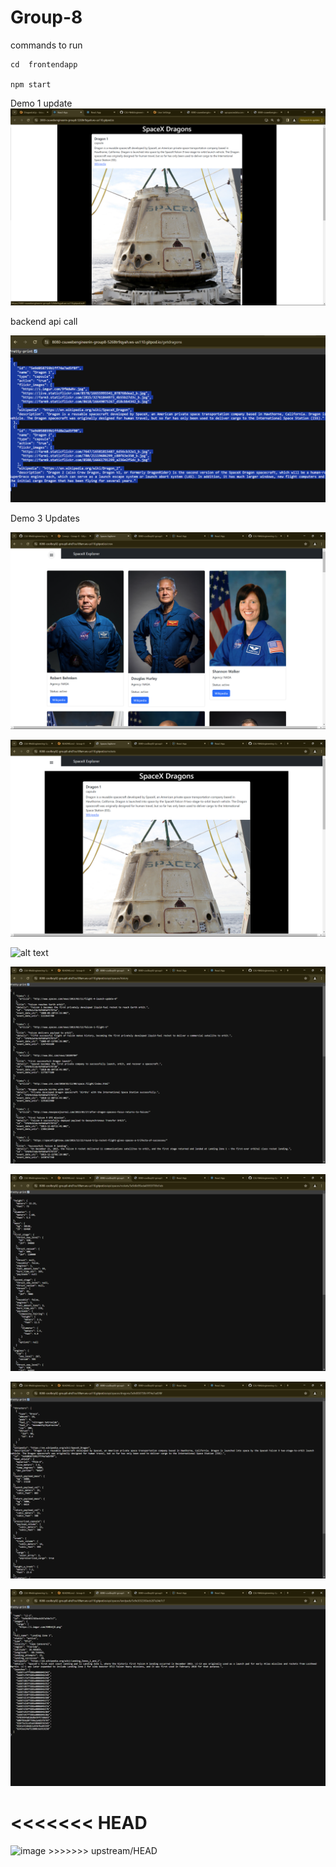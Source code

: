 # Group-8


commands to run

```
cd  frontendapp

npm start

```

Demo 1 update
![alt text](image.png)

backend api call

![alt text](image-1.png)


Demo 3 Updates

![alt text](image-2.png)

![alt text](image-3.png)

![alt text](image-4.png)

![alt text](image-5.png)

![alt text](image-6.png)

![alt text](image-7.png)

![alt text](image-8.png)


<<<<<<< HEAD
=======
<img width="981" alt="image" src="https://github.com/CSU-WebEngineering-Spr24/Group-8/assets/126946945/0788fc3e-b028-4b3d-864e-2aea620aa25f">
>>>>>>> upstream/HEAD

